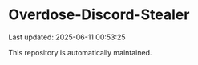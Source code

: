 # Overdose-Discord-Stealer

Last updated: 2025-06-11 00:53:25

This repository is automatically maintained.
